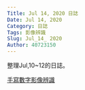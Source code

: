 ```yaml
---
Title: Jul 14, 2020 日誌
Date: Jul 14, 2020
Category: 日誌
Tags: 影像辨識
Slug: Jul_14_ 2020
Author: 40723150
---
```

整理Jul,10~12的日誌。

<!-- PELICAN_END_SUMMARY -->

[手寫數字影像辨識](https://cs.stanford.edu/people/karpathy/convnetjs/demo/mnist.html)
